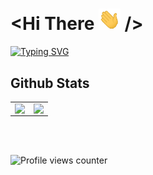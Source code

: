 # <Hi There <img src="assets/wave.gif" width="35px"> />

[![Typing SVG](https://readme-typing-svg.herokuapp.com?duration=2000&multiline=true&width=500&height=75&lines=I'm+Imaad;A+Student+Majoring+in+Computer+Science)](https://git.io/typing-svg)

## Github Stats  
<table><tr><td valign="top" width="50%">

<img src="https://github-readme-stats.vercel.app/api?username=imaadf&show_icons=true&count_private=true&hide_border=true" align="left" style="width: 100%" />

</td><td valign="top" width="50%">

<img src="https://github-readme-stats.vercel.app/api/top-langs/?username=imaadf&layout=compact&hide_border=true" align="left" style="width: 100%" />

</td></tr></table>  

<br/>  

  

<br/>  

![Profile views counter](https://komarev.com/ghpvc/?username=imaadf&&style=flat-square)  
